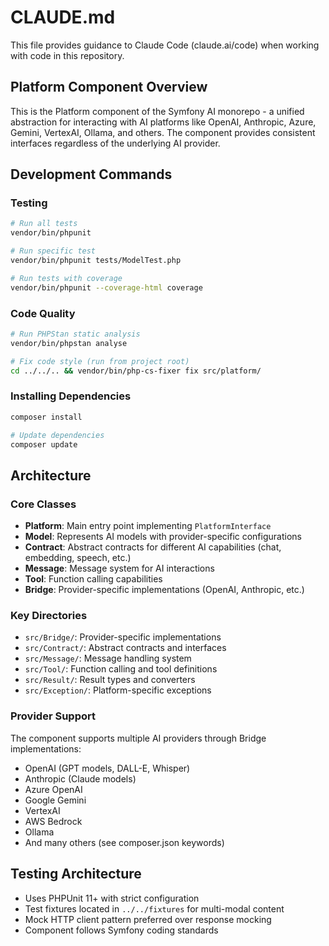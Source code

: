 # CLAUDE.md

This file provides guidance to Claude Code (claude.ai/code) when working with code in this repository.

## Platform Component Overview

This is the Platform component of the Symfony AI monorepo - a unified abstraction for interacting with AI platforms like OpenAI, Anthropic, Azure, Gemini, VertexAI, Ollama, and others. The component provides consistent interfaces regardless of the underlying AI provider.

## Development Commands

### Testing
```bash
# Run all tests
vendor/bin/phpunit

# Run specific test
vendor/bin/phpunit tests/ModelTest.php

# Run tests with coverage
vendor/bin/phpunit --coverage-html coverage
```

### Code Quality
```bash
# Run PHPStan static analysis
vendor/bin/phpstan analyse

# Fix code style (run from project root)
cd ../../.. && vendor/bin/php-cs-fixer fix src/platform/
```

### Installing Dependencies
```bash
composer install

# Update dependencies
composer update
```

## Architecture

### Core Classes
- **Platform**: Main entry point implementing `PlatformInterface`
- **Model**: Represents AI models with provider-specific configurations
- **Contract**: Abstract contracts for different AI capabilities (chat, embedding, speech, etc.)
- **Message**: Message system for AI interactions
- **Tool**: Function calling capabilities
- **Bridge**: Provider-specific implementations (OpenAI, Anthropic, etc.)

### Key Directories
- `src/Bridge/`: Provider-specific implementations
- `src/Contract/`: Abstract contracts and interfaces  
- `src/Message/`: Message handling system
- `src/Tool/`: Function calling and tool definitions
- `src/Result/`: Result types and converters
- `src/Exception/`: Platform-specific exceptions

### Provider Support
The component supports multiple AI providers through Bridge implementations:
- OpenAI (GPT models, DALL-E, Whisper)
- Anthropic (Claude models)
- Azure OpenAI
- Google Gemini
- VertexAI
- AWS Bedrock
- Ollama
- And many others (see composer.json keywords)

## Testing Architecture

- Uses PHPUnit 11+ with strict configuration
- Test fixtures located in `../../fixtures` for multi-modal content
- Mock HTTP client pattern preferred over response mocking
- Component follows Symfony coding standards